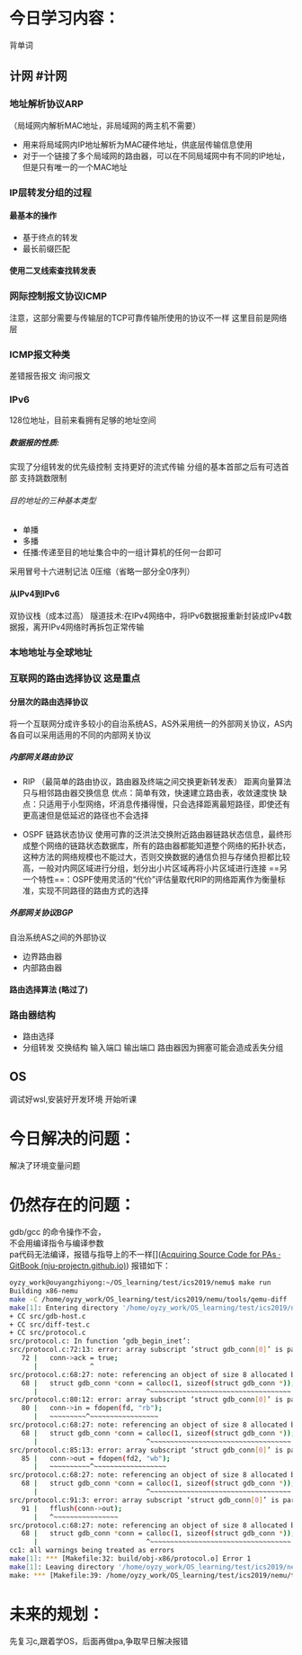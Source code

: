 # 今日学习内容：
背单词  
## 计网 #计网 
### 地址解析协议ARP
（局域网内解析MAC地址，非局域网的两主机不需要）
- 用来将局域网内IP地址解析为MAC硬件地址，供底层传输信息使用
- 对于一个链接了多个局域网的路由器，可以在不同局域网中有不同的IP地址，但是只有唯一的一个MAC地址
### IP层转发分组的过程
#### 最基本的操作
- 基于终点的转发
- 最长前缀匹配
#### 使用二叉线索查找转发表
### 网际控制报文协议ICMP
注意，这部分需要与传输层的TCP可靠传输所使用的协议不一样
这里目前是网络层
### ICMP报文种类
差错报告报文
询问报文
### IPv6 
128位地址，目前来看拥有足够的地址空间
##### 数据报的性质:
实现了分组转发的优先级控制
支持更好的流式传输
分组的基本首部之后有可选首部
支持跳数限制
###### 目的地址的三种基本类型
- 单播
- 多播
- 任播:传递至目的地址集合中的一组计算机的任何一台即可

采用冒号十六进制记法
0压缩（省略一部分全0序列）
#### 从IPv4到IPv6
双协议栈（成本过高）
隧道技术:在IPv4网络中，将IPv6数据报重新封装成IPv4数据报，离开IPv4网络时再拆包正常传输

### 本地地址与全球地址

### 互联网的路由选择协议 这是重点
#### 分层次的路由选择协议

将一个互联网分成许多较小的自治系统AS，AS外采用统一的外部网关协议，AS内各自可以采用适用的不同的内部网关协议
##### 内部网关路由协议
- RIP （最简单的路由协议，路由器及终端之间交换更新转发表） 距离向量算法 只与相邻路由器交换信息
优点：简单有效，快速建立路由表，收敛速度快
缺点：只适用于小型网络，坏消息传播得慢，只会选择距离最短路径，即使还有更高速但是低延迟的路径也不会选择

- OSPF 链路状态协议 使用可靠的泛洪法交换附近路由器链路状态信息，最终形成整个网络的链路状态数据库，所有的路由器都能知道整个网络的拓扑状态，
这种方法的网络规模也不能过大，否则交换数据的通信负担与存储负担都比较高，一般对内网区域进行分组，划分出小片区域再将小片区域进行连接 ==另一个特性==：OSPF使用灵活的“代价”评估量取代RIP的网络距离作为衡量标准，实现不同路径的路由方式的选择
##### 外部网关协议BGP
自治系统AS之间的外部协议
- 边界路由器
- 内部路由器
#### 路由选择算法 (略过了)
### 路由器结构
- 路由选择
- 分组转发 交换结构 输入端口 输出端口 路由器因为拥塞可能会造成丢失分组



## OS 
调试好wsl,安装好开发环境
开始听课
# 今日解决的问题：
解决了环境变量问题[](obsidian://open?vault=learn&file=log%2Fwindows%E7%8E%AF%E5%A2%83%E5%8F%98%E9%87%8F%E4%B8%8E%E7%BB%88%E7%AB%AF%E6%8C%87%E4%BB%A4%E6%97%A0%E6%95%88%E9%97%AE%E9%A2%98)

# 仍然存在的问题：  
gdb/gcc 的命令操作不会，  
不会用编译指令与编译参数  
pa代码无法编译，报错与指导上的不一样[]([Acquiring Source Code for PAs · GitBook (nju-projectn.github.io)](https://nju-projectn.github.io/ics-pa-gitbook/ics2019/0.6.html))
报错如下：
```bash
oyzy_work@ouyangzhiyong:~/OS_learning/test/ics2019/nemu$ make run
Building x86-nemu
make -C /home/oyzy_work/OS_learning/test/ics2019/nemu/tools/qemu-diff
make[1]: Entering directory '/home/oyzy_work/OS_learning/test/ics2019/nemu/tools/qemu-diff'
+ CC src/gdb-host.c
+ CC src/diff-test.c
+ CC src/protocol.c
src/protocol.c: In function ‘gdb_begin_inet’:
src/protocol.c:72:13: error: array subscript ‘struct gdb_conn[0]’ is partly outside array bounds of ‘unsigned char[8]’ [-Werror=array-bounds]
   72 |   conn->ack = true;
      |             ^
src/protocol.c:68:27: note: referencing an object of size 8 allocated by ‘calloc’
   68 |   struct gdb_conn *conn = calloc(1, sizeof(struct gdb_conn *));
      |                           ^~~~~~~~~~~~~~~~~~~~~~~~~~~~~~~~~~~~
src/protocol.c:80:12: error: array subscript ‘struct gdb_conn[0]’ is partly outside array bounds of ‘unsigned char[8]’ [-Werror=array-bounds]
   80 |   conn->in = fdopen(fd, "rb");
      |   ~~~~~~~~~^~~~~~~~~~~~~~~~~~
src/protocol.c:68:27: note: referencing an object of size 8 allocated by ‘calloc’
   68 |   struct gdb_conn *conn = calloc(1, sizeof(struct gdb_conn *));
      |                           ^~~~~~~~~~~~~~~~~~~~~~~~~~~~~~~~~~~~
src/protocol.c:85:13: error: array subscript ‘struct gdb_conn[0]’ is partly outside array bounds of ‘unsigned char[8]’ [-Werror=array-bounds]
   85 |   conn->out = fdopen(fd2, "wb");
      |   ~~~~~~~~~~^~~~~~~~~~~~~~~~~~~
src/protocol.c:68:27: note: referencing an object of size 8 allocated by ‘calloc’
   68 |   struct gdb_conn *conn = calloc(1, sizeof(struct gdb_conn *));
      |                           ^~~~~~~~~~~~~~~~~~~~~~~~~~~~~~~~~~~~
src/protocol.c:91:3: error: array subscript ‘struct gdb_conn[0]’ is partly outside array bounds of ‘unsigned char[8]’ [-Werror=array-bounds]
   91 |   fflush(conn->out);
      |   ^~~~~~~~~~~~~~~~~
src/protocol.c:68:27: note: referencing an object of size 8 allocated by ‘calloc’
   68 |   struct gdb_conn *conn = calloc(1, sizeof(struct gdb_conn *));
      |                           ^~~~~~~~~~~~~~~~~~~~~~~~~~~~~~~~~~~~
cc1: all warnings being treated as errors
make[1]: *** [Makefile:32: build/obj-x86/protocol.o] Error 1
make[1]: Leaving directory '/home/oyzy_work/OS_learning/test/ics2019/nemu/tools/qemu-diff'
make: *** [Makefile:39: /home/oyzy_work/OS_learning/test/ics2019/nemu/tools/qemu-diff/build/x86-qemu-so] Error 2
```
# 未来的规划：  
先复习c,跟着学OS，后面再做pa,争取早日解决报错
